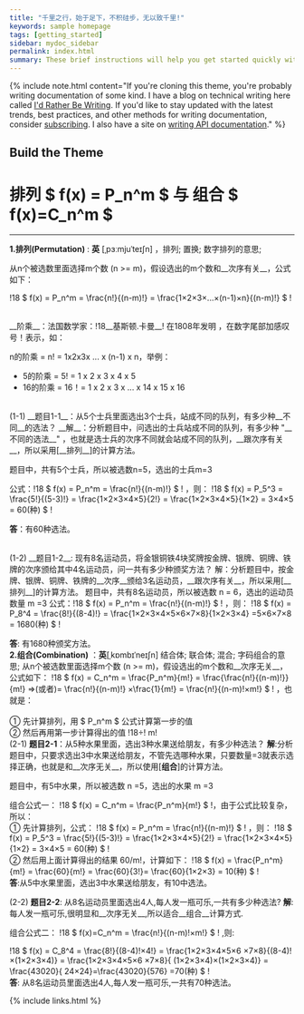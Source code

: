 ```yaml
---
title: "千里之行，始于足下，不积硅步，无以致千里!"
keywords: sample homepage
tags: [getting_started]
sidebar: mydoc_sidebar
permalink: index.html
summary: These brief instructions will help you get started quickly with the theme. The other topics in this help provide additional information and detail about working with other aspects of this theme and Jekyll.
---
```


{% include note.html content="If you're cloning this theme, you're probably writing documentation of some kind. I have a blog on technical writing here called <a alt='technical writing blog' href='http://idratherbewriting.com'>I'd Rather Be Writing</a>. If you'd like to stay updated with the latest trends, best practices, and other methods for writing documentation, consider <a href='https://tinyletter.com/tomjoht'>subscribing</a>. I also have a site on <a href='http://idratherbewriting.com/learnapidoc'>writing API documentation</a>." %}

## Build the Theme
# 排列 $ f(x) = P_n^m $ 与 组合 $ f(x)=C_n^m $ 

-----
__1.排列(Permutation)__ : __英__ [ˌpɜːmjuˈteɪʃn] ，排列; 置换; 数字排列的意思;

从n个被选数里面选择m个数 (n >= m)，假设选出的m个数和__次序有关__，公式如下：  

 !18 $ f(x) = P_n^m = \frac{n!}{(n-m)!} = \frac{1×2×3×...×(n-1)×n}{(n-m)!} $  ! 
  
<br>  
__阶乘__：法国数学家：!18__基斯顿.卡曼__! 在1808年发明  ，在数字尾部加感叹号！表示，如：  

n的阶乘 = n! = 1x2x3x ... x (n-1) x n，举例：

- 5的阶乘 = 5! = 1 x 2 x 3 x 4 x 5
- 16的阶乘 = 16！= 1 x  2 x 3 x ... x 14 x 15 x 16
  
<br>
(1-1) __题目1-1__：从5个士兵里面选出3个士兵，站成不同的队列，有多少种__不同__的选法？
__解__：分析题目中，问选出的士兵站成不同的队列，有多少种 "__不同的选法__" ，也就是选士兵的次序不同就会站成不同的队列，__跟次序有关__，所以采用[__排列__]的计算方法。

题目中，共有5个士兵，所以被选数n=5，选出的士兵m=3

公式：!18  $ f(x) = P_n^m  = \frac{n!}{(n-m)!} $ ! ，则：
!18  $ f(x) = P_5^3 = \frac{5!}{(5-3)!} = \frac{1×2×3×4×5}{2!} = \frac{1×2×3×4×5}{1×2} = 3×4×5 = 60(种) $ !

__答__：有60种选法。
 
<br>
(1-2) __题目1-2__: 现有8名运动员，将金银铜铁4块奖牌按金牌、银牌、铜牌、铁牌的次序颁给其中4名运动员，问一共有多少种颁奖方法？
解：分析题目中，按金牌、银牌、铜牌、铁牌的__次序__颁给3名运动员，__跟次序有关__，所以采用[__排列__]的计算方法。
题目中，共有8名运动员，所以被选数 n = 6，选出的运动员数量 m =3
公式：!18  $ f(x) = P_n^m = \frac{n!}{(n-m)!} $ ! ，则：
!18 $ f(x) = P_8^4 = \frac{8!}{(8-4)!} = \frac{1×2×3×4×5×6×7×8}{1×2×3×4} =5×6×7×8 = 1680(种) $ !

__答__: 有1680种颁奖方法。
<br>
__2.组合(Combination)__ ：__英__[ˌkɒmbɪˈneɪʃn]   结合体; 联合体; 混合; 字码组合的意思;
从n个被选数里面选择m个数 (n >= m)，假设选出的m个数和__次序无关__，公式如下：
 !18 $ f(x) = C_n^m = \frac{P_n^m}{m!} = \frac{\frac{n!}{(n-m)!}}{m!} =>(或者)=  \frac{n!}{(n-m)!} ×\frac{1}{m!} = \frac{n!}{(n-m)!×m!} $  ! ，也就是：<br><br>① 先计算排列，用 $ P_n^m $  公式计算第一步的值<br>② 然后再用第一步计算得出的值   !18÷! m!
<br>
(2-1) __题目2-1__：从5种水果里面，选出3种水果送给朋友，有多少种选法？
__解__:分析题目中，只要求选出3中水果送给朋友，不管先选哪种水果，只要数量=3就表示选择正确，也就是和__次序无关__，所以使用[__组合__]的计算方法。

题目中，有5中水果，所以被选数 n =5，选出的水果 m =3

组合公式一： !18 $ f(x) = C_n^m = \frac{P_n^m}{m!}  $  !，由于公式比较复杂，所以：
<br>
① 先计算排列，公式： !18  $ f(x) = P_n^m = \frac{n!}{(n-m)!} $ ! ，则：
!18 $ f(x) = P_5^3 = \frac{5!}{(5-3)!} = \frac{1×2×3×4×5}{2!} = \frac{1×2×3×4×5}{1×2} = 3×4×5 = 60(种)  $ !
 <br>
② 然后用上面计算得出的结果 60/m!，计算如下： 
!18 $ f(x) = \frac{P_n^m}{m!}  = \frac{60}{m!}  = \frac{60}{3!}= \frac{60}{1×2×3} = 10(种)  $ !
<br>
__答__:从5中水果里面，选出3中水果送给朋友，有10中选法。
<br>

(2-2) __题目2-2__: 从8名运动员里面选出4人,每人发一瓶可乐,一共有多少种选法?
__解__: 每人发一瓶可乐,很明显和__次序无关__,所以适合__组合__计算方式.

组合公式二： !18 $ f(x)=C_n^m =  \frac{n!}{(n-m)!×m!} $ ! ,则:

!18 $ f(x) = C_8^4 = \frac{8!}{(8-4)!×4!} = \frac{1×2×3×4×5×6 ×7×8}{(8-4)! ×(1×2×3×4)} = \frac{1×2×3×4×5×6 ×7×8}{ (1×2×3×4)×(1×2×3×4)} = \frac{43020}{ 24×24}=\frac{43020}{576} =70(种) $ !
<br>
__答__: 从8名运动员里面选出4人,每人发一瓶可乐,一共有70种选法。

{% include links.html %}
